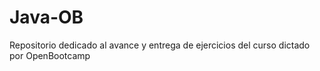 # Java-OB

Repositorio dedicado al avance y entrega de ejercicios del curso dictado por OpenBootcamp
